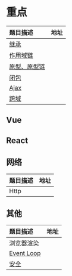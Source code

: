 # 重点

| 题目描述 | 地址 |
| :--- | :--- |
| [继承](/base/javascript/extends.md) |  |
| [作用域链](//base/javascript/scopeChain.md) |  |
| [原型、原型链](//base/javascript/prototype.md) |  |
| [闭包](/base/javascript/bi-bao.md) |  |
| [Ajax](//base/javascript/ajax.md) |  |
| [跨域](//base/javascript/ajax.md) |  |

## Vue

## React

## 网络

| 题目描述 | 地址 |
| :--- | :--- |
| Http |  |

## 其他

| 题目描述 | 地址 |
| :--- | :--- |
| 浏览器渲染 |  |
| [Event Loop](//base/javascript/eventLoop.md) |  |
| [安全](//base/security/README.md) |  |
